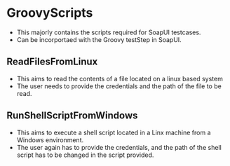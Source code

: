 # GroovyScripts
- This majorly contains the scripts required for SoapUI testcases.
- Can be incorportaed with the Groovy testStep in SoapUI.

## ReadFilesFromLinux
- This aims to read the contents of a file located on a linux based system
- The user needs to provide the credentials and the path of the file to be read.

## RunShellScriptFromWindows
- This aims to execute a shell script located in a Linx machine from a Windows environment.
- The user again has to provide the credentials, and the path of the shell script has to be changed in the script provided.
